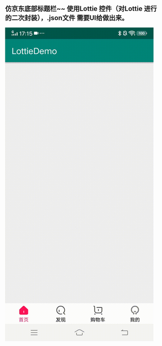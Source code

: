 ## 仿京东底部标题栏~~  使用Lottie 控件（对Lottie 进行的二次封装），.json文件 需要UI给做出来。

![image](https://github.com/AdorkableDog/LottieDemo/blob/master/Screen.gif)